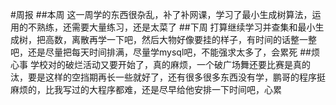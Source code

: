 #周报
##本周
这一周学的东西很杂乱，补了补网课，学习了最小生成树算法，运用的不熟练，还需要大量练习，还是太菜了
##下周
打算继续学习并查集和最小生成树，把高数，离散再学一下吧，然后大物好像要挂的样子，有时间的话整一整吧，还是尽量把每天时间排满，尽量学mysql吧，不能强求太多了，会累死
##烦心事
学校对的破烂活动又要开始了，真的麻烦，一个破广场舞还要比赛是真的汰，要是这样的空挡期再长一些就好了，还有很多很多东西没有学，鹏哥的程序挺麻烦的，比我写过的大程序都难，还是尽早给他安排一下时间吧，心累
